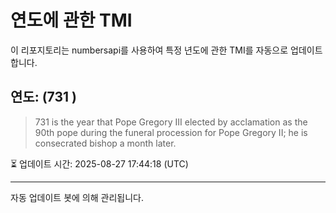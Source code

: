 
# 연도에 관한 TMI

이 리포지토리는 numbersapi를 사용하여 특정 년도에 관한 TMI를 자동으로 업데이트합니다.

## 연도: (731 )
> 731 is the year that Pope Gregory III elected by acclamation as the 90th pope during the funeral procession for Pope Gregory II; he is consecrated bishop a month later.

⏳ 업데이트 시간: 2025-08-27 17:44:18 (UTC)

---
자동 업데이트 봇에 의해 관리됩니다.
